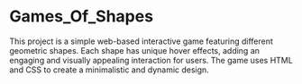 # Games_Of_Shapes
This project is a simple web-based interactive game featuring different geometric shapes. Each shape has unique hover effects, adding an engaging and visually appealing interaction for users. The game uses HTML and CSS to create a minimalistic and dynamic design.
